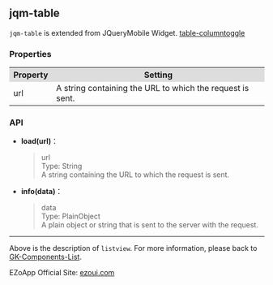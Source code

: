 ## jqm-table
`jqm-table` is extended from JQueryMobile Widget.  [table-columntoggle][1]


### Properties
<table>

<tr>
<th style="background:#ddd;">Property</th>
<th style="background:#ddd;">Setting</th>
</tr>

<tr>
<td>url</td>
<td>A string containing the URL to which the request is sent.</td>
</tr>

</table>

### API

- **load(url)**：  
  	> url<br/>
    Type: String<br/>
    A string containing the URL to which the request is sent.


- **info(data)**：  
  	> data<br/>
    Type: PlainObject<br/>
    A plain object or string that is sent to the server with the     request.



----------
Above is the description of `listview`. For more information, please back to [GK-Components-List](https://github.com/ezoapp/Learn-GK-Components).

EZoApp Official Site: [ezoui.com](http://ezoui.com/)  




  [1]: http://api.jquerymobile.com/table-columntoggle/

